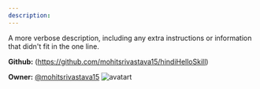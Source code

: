 ```yaml
---
description: 
---
```

A more verbose description, including any extra instructions or
information that didn't fit in the one line.

**Github:** (https://github.com/mohitsrivastava15/hindiHelloSkill)

**Owner:** [@mohitsrivastava15](https://github.com/mohitsrivastava15) ![avatart](https://avatars2.githubusercontent.com/u/10182144?v=4)


